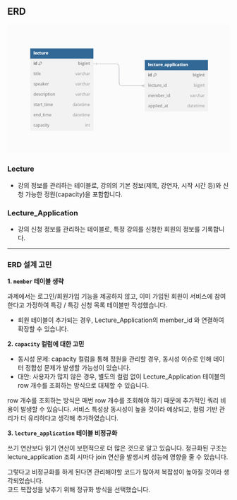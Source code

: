 ## ERD

![img.png](img/erd.png)

### Lecture 
- 강의 정보를 관리하는 테이블로, 강의의 기본 정보(제목, 강연자, 시작 시간 등)와 신청 가능한 정원(capacity)을 포함합니다.
### Lecture_Application
- 강의 신청 정보를 관리하는 테이블로, 특정 강의를 신청한 회원의 정보를 기록합니다.
---

### ERD 설계 고민

**1. `member` 테이블 생략**

과제에서는 로그인/회원가입 기능을 제공하지 않고, 이미 가입된 회원이 서비스에 참여한다고 가정하여 특강 / 특강 신청 목록 테이블만 작성했습니다.
- 회원 테이블이 추가되는 경우, Lecture_Application의 member_id 와 연결하여 확장할 수 있습니다.

**2. `capacity` 컬럼에 대한 고민**

- 동시성 문제: capacity 컬럼을 통해 정원을 관리할 경우, 동시성 이슈로 인해 데이터 정합성 문제가 발생할 가능성이 있습니다.
- 대안: 사용자가 많지 않은 경우, 별도의 컬럼 없이 Lecture_Application 테이블의 row 개수를 조회하는 방식으로 대체할 수 있습니다.

row 개수를 조회하는 방식은 매번 row 개수를 조회해야 하기 때문에 추가적인 쿼리 비용이 발생할 수 있습니다.
서비스 특성상 동시성이 높을 것이라 예상되고, 컬럼 기반 관리가 더 유리하다고 생각해 추가하였습니다.

**3. `lecture_application` 테이블 비정규화**

쓰기 연산보다 읽기 연산이 보편적으로 더 많은 것으로 알고 있습니다.
정규화된 구조는 lecture_application 조회 시마다 join 연산을 발생시켜 성능에 영향을 줄 수 있습니다.

그렇다고 비정규화를 하게 된다면 관리해야할 코드가 많아져 복잡성이 높아질 것이라 생각되었습니다.<br>
코드 복잡성을 낮추기 위해 정규화 방식을 선택했습니다.


